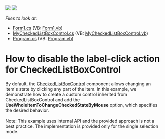 <!-- default badges list -->
[![](https://img.shields.io/badge/Open_in_DevExpress_Support_Center-FF7200?style=flat-square&logo=DevExpress&logoColor=white)](https://supportcenter.devexpress.com/ticket/details/E1224)
[![](https://img.shields.io/badge/📖_How_to_use_DevExpress_Examples-e9f6fc?style=flat-square)](https://docs.devexpress.com/GeneralInformation/403183)
<!-- default badges end -->
<!-- default file list -->
*Files to look at*:

* [Form1.cs](./CS/Q144679/Form1.cs) (VB: [Form1.vb](./VB/Q144679/Form1.vb))
* [MyCheckedListBoxControl.cs](./CS/Q144679/MyCheckedListBoxControl.cs) (VB: [MyCheckedListBoxControl.vb](./VB/Q144679/MyCheckedListBoxControl.vb))
* [Program.cs](./CS/Q144679/Program.cs) (VB: [Program.vb](./VB/Q144679/Program.vb))
<!-- default file list end -->
# How to disable the label-click action for CheckedListBoxControl


By default, the <a href="https://documentation.devexpress.com/#windowsforms/clsDevExpressXtraEditorsCheckedListBoxControltopic">CheckedListBoxControl</a> component allows changing an item's state by clicking any part of the item. In this example, we demonstrate how to create a custom control inherited from CheckedListBoxControl and add the <strong>UseWholeItemToChangeCheckedStateByMouse</strong> option, which specifies the desired behavior.<br /><br />Note: This example uses internal API and the provided approach is not a best practice. The implementation is provided only for the single selection mode.

<br/>


